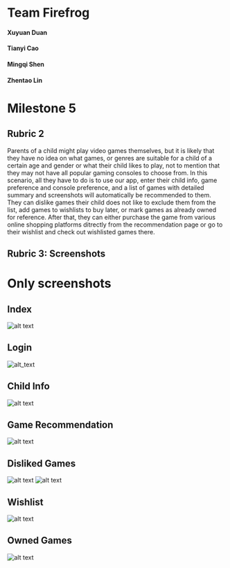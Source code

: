 # Team Firefrog
#### Xuyuan Duan
#### Tianyi Cao
#### Mingqi Shen
#### Zhentao Lin  

# Milestone 5
## Rubric 2 
Parents of a child might play video games themselves, but it is likely that they have no idea on what games, or genres are suitable for a child of a certain age and gender or what their child likes to play, not to mention that they may not have all popular gaming consoles to choose from. In this scenario, all they have to do is to use our app, enter their child info, game preference and console preference, and a list of games with detailed summary and screenshots will automatically be recommended to them. They can dislike games their child does not like to exclude them from the list, add games to wishlists to buy later, or mark games as already owned for reference. After that, they can either purchase the game from various online shopping platforms ditrectly from the recommendation page or go to their wishlist and check out wishlisted games there. 
## Rubric 3: Screenshots
# Only screenshots 

## Index

![alt text](https://github.com/mis046/COGS121_SP19_MS-ZL-TC-XD/blob/ms4/ms4_screenshots/Screen%20Shot%202019-05-22%20at%2010.32.26%20AM.png)

## Login

![alt_text](https://github.com/mis046/COGS121_SP19_MS-ZL-TC-XD/blob/ms4/ms4_screenshots/Screen%20Shot%202019-05-22%20at%2010.33.12%20AM.png)

## Child Info

![alt text](https://github.com/mis046/COGS121_SP19_MS-ZL-TC-XD/blob/ms4/ms4_screenshots/Screen%20Shot%202019-05-22%20at%2010.33.52%20AM.png)

## Game Recommendation

![alt text](https://github.com/mis046/COGS121_SP19_MS-ZL-TC-XD/blob/ms4/ms4_screenshots/Screen%20Shot%202019-05-22%20at%2010.42.29%20AM.png)

## Disliked Games
![alt text](https://github.com/mis046/COGS121_SP19_MS-ZL-TC-XD/blob/ms5/ms5_screenshots/dislike.png)
![alt text](https://github.com/mis046/COGS121_SP19_MS-ZL-TC-XD/blob/ms5/ms5_screenshots/owned-2.png)

## Wishlist
![alt text](https://github.com/mis046/COGS121_SP19_MS-ZL-TC-XD/blob/ms5/ms5_screenshots/owned.png)

## Owned Games
![alt text](hhttps://github.com/mis046/COGS121_SP19_MS-ZL-TC-XD/blob/ms5/ms5_screenshots/wishlist.png)

##
